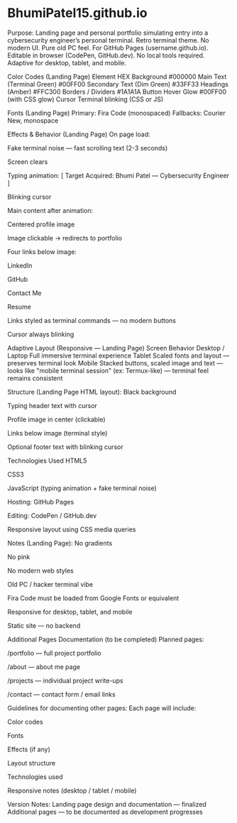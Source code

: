 # BhumiPatel15.github.io

Purpose:
Landing page and personal portfolio simulating entry into a cybersecurity engineer’s personal terminal.
Retro terminal theme. No modern UI. Pure old PC feel.
For GitHub Pages (username.github.io).
Editable in browser (CodePen, GitHub.dev). No local tools required.
Adaptive for desktop, tablet, and mobile.

Color Codes (Landing Page)
Element	HEX
Background	#000000
Main Text (Terminal Green)	#00FF00
Secondary Text (Dim Green)	#33FF33
Headings (Amber)	#FFC300
Borders / Dividers	#1A1A1A
Button Hover Glow	#00FF00 (with CSS glow)
Cursor	Terminal blinking (CSS or JS)

Fonts (Landing Page)
Primary: Fira Code (monospaced)
Fallbacks: Courier New, monospace

Effects & Behavior (Landing Page)
On page load:

Fake terminal noise — fast scrolling text (2-3 seconds)

Screen clears

Typing animation: [ Target Acquired: Bhumi Patel — Cybersecurity Engineer ]

Blinking cursor

Main content after animation:

Centered profile image

Image clickable → redirects to portfolio

Four links below image:

LinkedIn

GitHub

Contact Me

Resume

Links styled as terminal commands — no modern buttons

Cursor always blinking

Adaptive Layout (Responsive — Landing Page)
Screen	Behavior
Desktop / Laptop	Full immersive terminal experience
Tablet	Scaled fonts and layout — preserves terminal look
Mobile	Stacked buttons, scaled image and text — looks like "mobile terminal session" (ex: Termux-like) — terminal feel remains consistent

Structure (Landing Page HTML layout):
Black background

Typing header text with cursor

Profile image in center (clickable)

Links below image (terminal style)

Optional footer text with blinking cursor

Technologies Used
HTML5

CSS3

JavaScript (typing animation + fake terminal noise)

Hosting: GitHub Pages

Editing: CodePen / GitHub.dev

Responsive layout using CSS media queries

Notes (Landing Page):
No gradients

No pink

No modern web styles

Old PC / hacker terminal vibe

Fira Code must be loaded from Google Fonts or equivalent

Responsive for desktop, tablet, and mobile

Static site — no backend

Additional Pages Documentation (to be completed)
Planned pages:

/portfolio — full project portfolio

/about — about me page

/projects — individual project write-ups

/contact — contact form / email links

Guidelines for documenting other pages:
Each page will include:

Color codes

Fonts

Effects (if any)

Layout structure

Technologies used

Responsive notes (desktop / tablet / mobile)

Version Notes:
Landing page design and documentation — finalized
Additional pages — to be documented as development progresses